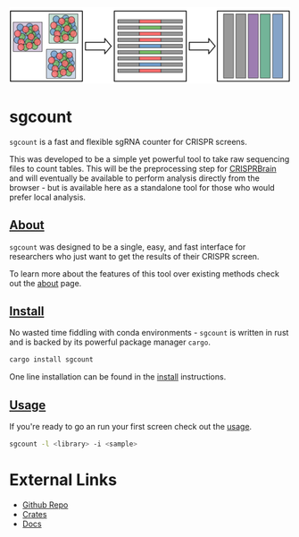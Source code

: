 ![logo](https://raw.githubusercontent.com/noamteyssier/sgcount/gh-pages/images/logo.svg)

# sgcount
`sgcount` is a fast and flexible sgRNA counter for CRISPR screens.

This was developed to be a simple yet powerful tool to take raw sequencing files to count tables.
This will be the preprocessing step for [CRISPRBrain](https://crisprbrain.org/) and will eventually be available to perform analysis directly from the browser - but is available here as a standalone tool for those who would prefer local analysis. 

## [About](https://noamteyssier.github.io/sgcount/about)
`sgcount` was designed to be a single, easy, and fast interface for researchers who just want to get the results of their CRISPR screen.

To learn more about the features of this tool over existing methods check out the [about](/pages/about.md) page.

## [Install](https://noamteyssier.github.io/sgcount/install)
No wasted time fiddling with conda environments - `sgcount` is written in rust and is backed by its powerful package manager `cargo`.

```bash
cargo install sgcount
```

One line installation can be found in the [install](https://noamteyssier.github.io/sgcount/install) instructions. 

## [Usage](https://noamteyssier.github.io/sgcount/usage)
If you're ready to go an run your first screen check out the [usage](https://noamteyssier.github.io/sgcount/usage).

```bash
sgcount -l <library> -i <sample>
```

# External Links
* [Github Repo](https://github.com/noamteyssier/sgcount)
* [Crates](https://crates.io/crates/sgcount)
* [Docs](https://docs.rs/sgcount)
